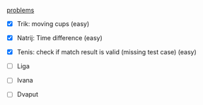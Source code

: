 [problems](https://hsin.hr/coci/archive/2006_2007/contest5_tasks.pdf)

- [X] Trik: moving cups (easy)
- [X] Natrij: Time difference (easy)
- [X] Tenis: check if match result is valid (missing test case) (easy)
- [ ] Liga
- [ ] Ivana
- [ ] Dvaput


